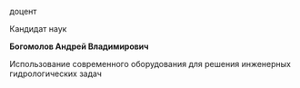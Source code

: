 доцент

Кандидат наук

**Богомолов Андрей Владимирович**

Использование современного оборудования для решения инженерных гидрологических задач